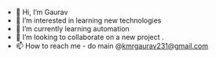 - 👋 Hi, I’m Gaurav
- 👀 I’m interested in learning new technologies
- 🌱 I’m currently learning automation
- 💞️ I’m looking to collaborate on a new project .
- 📫 How to reach me - do main @kmrgaurav231@gmail.com

<!---

--->
